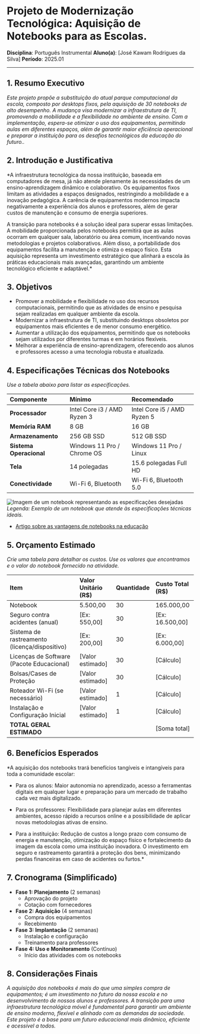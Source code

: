# Projeto de Modernização Tecnológica: Aquisição de Notebooks para as Escolas.

**Disciplina**: Português Instrumental
**Aluno(a)**: [José Kawam Rodrigues da Silva]
**Período**: 2025.01

---

## 1. Resumo Executivo
*Este projeto propõe a substituição do atual parque computacional da escola, composto por desktops fixos, pela aquisição de 30 notebooks de alto desempenho. A mudança visa modernizar a infraestrutura de TI, promovendo a mobilidade e a flexibilidade no ambiente de ensino. Com a implementação, espera-se otimizar o uso dos equipamentos, permitindo aulas em diferentes espaços, além de garantir maior eficiência operacional e preparar a instituição para os desafios tecnológicos da educação do futuro..*

## 2. Introdução e Justificativa
*A infraestrutura tecnológica da nossa instituição, baseada em computadores de mesa, já não atende plenamente às necessidades de um ensino-aprendizagem dinâmico e colaborativo. Os equipamentos fixos limitam as atividades a espaços designados, restringindo a mobilidade e a inovação pedagógica. A carência de equipamentos modernos impacta negativamente a experiência dos alunos e professores, além de gerar custos de manutenção e consumo de energia superiores.

A transição para notebooks é a solução ideal para superar essas limitações. A mobilidade proporcionada pelos notebooks permitirá que as aulas ocorram em qualquer sala, laboratório ou área comum, incentivando novas metodologias e projetos colaborativos. Além disso, a portabilidade dos equipamentos facilita a manutenção e otimiza o espaço físico. Esta aquisição representa um investimento estratégico que alinhará a escola às práticas educacionais mais avançadas, garantindo um ambiente tecnológico eficiente e adaptável.*

## 3. Objetivos
- Promover a mobilidade e flexibilidade no uso dos recursos computacionais, permitindo que as atividades de ensino e pesquisa sejam realizadas em qualquer ambiente da escola.
- Modernizar a infraestrutura de TI, substituindo desktops obsoletos por equipamentos mais eficientes e de menor consumo energético.
- Aumentar a utilização dos equipamentos, permitindo que os notebooks sejam utilizados por diferentes turmas e em horários flexíveis.
- Melhorar a experiência de ensino-aprendizagem, oferecendo aos alunos e professores acesso a uma tecnologia robusta e atualizada.

## 4. Especificações Técnicas dos Notebooks
*Use a tabela abaixo para listar as especificações.*

| Componente | Mínimo | Recomendado |
| :--- | :--- | :--- |
| **Processador** | Intel Core i3 / AMD Ryzen 3 | Intel Core i5 / AMD Ryzen 5 |
| **Memória RAM** | 8 GB | 16 GB |
| **Armazenamento** | 256 GB SSD | 512 GB SSD |
| **Sistema Operacional** | Windows 11 Pro / Chrome OS | Windows 11 Pro / Linux |
| **Tela** | 14 polegadas | 15.6 polegadas Full HD |
| **Conectividade** | Wi-Fi 6, Bluetooth | Wi-Fi 6, Bluetooth 5.0 |

![Imagem de um notebook representando as especificações desejadas]()
*Legenda: Exemplo de um notebook que atende às especificações técnicas ideais.*

- [Artigo sobre as vantagens de notebooks na educação](https://www.linkdoartigo.com)

## 5. Orçamento Estimado
*Crie uma tabela para detalhar os custos. Use os valores que encontramos e o valor do notebook fornecido na atividade.*

| Item | Valor Unitário (R$) | Quantidade | Custo Total (R$) |
| :--- | :--- | :--- | :--- |
| Notebook | 5.500,00 | 30 | 165.000,00 |
| Seguro contra acidentes (anual) | [Ex: 550,00] | 30 | [Ex: 16.500,00] |
| Sistema de rastreamento (licença/dispositivo) | [Ex: 200,00] | 30 | [Ex: 6.000,00] |
| Licenças de Software (Pacote Educacional) | [Valor estimado] | 30 | [Cálculo] |
| Bolsas/Cases de Proteção | [Valor estimado] | 30 | [Cálculo] |
| Roteador Wi-Fi (se necessário) | [Valor estimado] | 1 | [Cálculo] |
| Instalação e Configuração Inicial | [Valor estimado] | 1 | [Cálculo] |
| **TOTAL GERAL ESTIMADO** | | | [Soma total] |

## 6. Benefícios Esperados
*A aquisição dos notebooks trará benefícios tangíveis e intangíveis para toda a comunidade escolar:

- Para os alunos: Maior autonomia no aprendizado, acesso a ferramentas digitais em qualquer lugar e preparação para um mercado de trabalho cada vez mais digitalizado.

- Para os professores: Flexibilidade para planejar aulas em diferentes ambientes, acesso rápido a recursos online e a possibilidade de aplicar novas metodologias ativas de ensino.

- Para a instituição: Redução de custos a longo prazo com consumo de energia e manutenção, otimização do espaço físico e fortalecimento da imagem da escola como uma instituição inovadora. O investimento em seguro e rastreamento garantirá a proteção dos bens, minimizando perdas financeiras em caso de acidentes ou furtos.*

## 7. Cronograma (Simplificado)
- **Fase 1: Planejamento** (2 semanas)
  - Aprovação do projeto
  - Cotação com fornecedores
- **Fase 2: Aquisição** (4 semanas)
  - Compra dos equipamentos
  - Recebimento
- **Fase 3: Implantação** (2 semanas)
  - Instalação e configuração
  - Treinamento para professores
- **Fase 4: Uso e Monitoramento** (Contínuo)
  - Início das atividades com os notebooks

## 8. Considerações Finais
*A aquisição dos notebooks é mais do que uma simples compra de equipamentos; é um investimento no futuro da nossa escola e no desenvolvimento de nossos alunos e professores. A transição para uma infraestrutura tecnológica móvel é fundamental para garantir um ambiente de ensino moderno, flexível e alinhado com as demandas da sociedade. Este projeto é a base para um futuro educacional mais dinâmico, eficiente e acessível a todos.*
